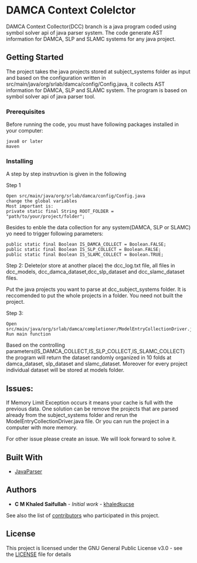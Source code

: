 # DAMCA Context Colelctor
DAMCA Context Collector(DCC) branch is a java program coded using symbol solver api of java parser system. 
The code generate AST information for DAMCA, SLP and SLAMC systems for any java project.


## Getting Started

The project takes the java projects stored at subject_systems folder as input and based on the configuration written in src/main/java/org/srlab/damca/config/Config.java, it collects AST information for DAMCA, SLP and SLAMC system. The program is based on symbol solver api of java parser tool. 

### Prerequisites

Before running the code, you must have following packages installed in your computer:

```
java8 or later
maven
```

### Installing

A step by step instruvtion is given in the following

Step 1

```
Open src/main/java/org/srlab/damca/config/Config.java
change the global variables
Most important is:
private static final String ROOT_FOLDER = "path/to/your/project/folder";
```
Besides to enble the data collection for any system(DAMCA, SLP or SLAMC) yo need to trigger following parameters:
 ```
 public static final Boolean IS_DAMCA_COLLECT = Boolean.FALSE;
 public static final Boolean IS_SLP_COLLECT = Boolean.FALSE;
 public static final Boolean IS_SLAMC_COLLECT = Boolean.TRUE;
 ```

Step 2: 
Delete(or store at another place) the dcc_log.txt file, all files in dcc_models, dcc_damca_dataset,dcc_slp_dataset and dcc_slamc_dataset files.

Put the java projects you want to parse at dcc_subject_systems folder. It is reccomended to put the whole projects in a folder.
You need not built the project.

Step 3: 
```
Open src/main/java/org/srlab/damca/completioner/ModelEntryCollectionDriver.java
Run main function
```

Based on the controlling parameters(IS_DAMCA_COLLECT,IS_SLP_COLLECT,IS_SLAMC_COLLECT) the program will return the dataset randomly organized in 10 folds at damca_dataset, slp_dataset and slamc_dataset. Moreover for every project individual dataset will be stored at models folder.  

## Issues:

If Memory Limit Exception occurs it means your cache is full with the previous data. One solution can be remove the projects that are parsed already from the subject_systems folder and rerun the ModelEntryCollectionDriver.java file. Or you can run the project in a computer with more memory.

For other issue please create an issue. We will look forward to solve it.

## Built With

* [JavaParser](https://github.com/javaparser/javaparser)


## Authors

* **C M Khaled Saifullah** - *Initial work* - [khaledkucse](https://github.com/khaledkucse)

See also the list of [contributors](https://github.com/khaledkucse/DeepAPIMethodCallReccomendation/graphs/contributorss) who participated in this project.

## License

This project is licensed under the GNU General Public License v3.0 - see the [LICENSE](LICENSE) file for details


